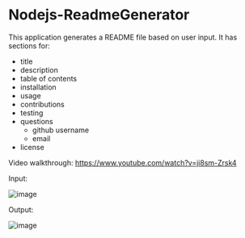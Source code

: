 # Nodejs-ReadmeGenerator

This application generates a README file based on user input. It has sections for:
- title
- description
- table of contents
- installation
- usage
- contributions
- testing
- questions
  - github username
  - email
- license

Video walkthrough: https://www.youtube.com/watch?v=ji8sm-Zrsk4

Input:

![image](https://user-images.githubusercontent.com/98971970/164997109-f9029107-6b2d-4790-81a2-154d411e329d.png)

Output:

![image](https://user-images.githubusercontent.com/98971970/164997125-640d6898-a341-4756-a573-7e57baf92fab.png)
